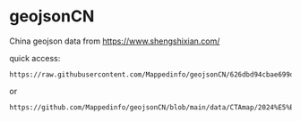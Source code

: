 # geojsonCN

China geojson data from https://www.shengshixian.com/

quick access:
```
https://raw.githubusercontent.com/Mappedinfo/geojsonCN/626dbd94cbae699dcebf852eea489db12cbf9c69/data/CTAmap/2024%E5%B9%B4%E5%88%9D/%E5%9C%B0%E7%BA%A7/T2024%E5%B9%B4%E5%88%9D%E5%9C%B0%E7%BA%A7_short_simplified.geojson
```
or 
```
https://github.com/Mappedinfo/geojsonCN/blob/main/data/CTAmap/2024%E5%B9%B4%E5%88%9D/%E5%9C%B0%E7%BA%A7/T2024%E5%B9%B4%E5%88%9D%E5%9C%B0%E7%BA%A7_short_simplified.geojson
```

